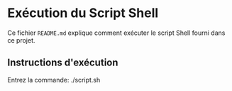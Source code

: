 # Exécution du Script Shell

Ce fichier `README.md` explique comment exécuter le script Shell fourni dans ce projet.

## Instructions d'exécution

Entrez la commande: ./script.sh

